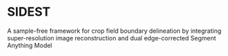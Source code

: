 # SIDEST
A sample-free framework for crop field boundary delineation by integrating super-resolution image reconstruction and dual edge-corrected Segment Anything Model
